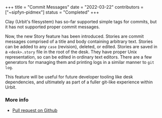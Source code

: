 +++
title = "Commit Messages"
date = "2022-03-22"
contributors = ["~sipfyn-pidmex"]
status = "Completed"
+++

Clay (Urbit's filesystem) has so-far supported simple tags for commits, but it
has not supported proper commit messages.

Now, the new Story feature has been introduced. Stories are commit messages
comprised of a title and body containing arbitrary text. Stories can be added to
any `case` (revision), deleted, or edited. Stories are saved in a `<desk>.story`
file in the root of the desk. They have proper Unix representation, so can be
edited in ordinary text editors. There are a few generators for managing them
and printing logs in a similar manner to `git log`.

This feature will be useful for future developer tooling like desk dependencies,
and ultimately as part of a fuller git-like experience within Urbit.

### More info

- [Pull request on Github](https://github.com/urbit/urbit/pull/5612)
